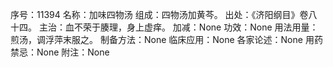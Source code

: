 序号：11394
名称：加味四物汤
组成：四物汤加黄芩。
出处：《济阳纲目》卷八十四。
主治：血不荣于腠理，身上虚痒。
加减：None
功效：None
用法用量：煎汤，调浮萍末服之。
制备方法：None
临床应用：None
各家论述：None
用药禁忌：None
附注：None
